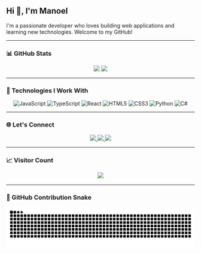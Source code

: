<h2 align="left">Hi 👋, I'm Manoel</h2>

<p align="left">
  I'm a passionate developer who loves building web applications and learning new technologies. Welcome to my GitHub!
</p>

---

### 📊 GitHub Stats

<div align="center">
  <img src="https://github-readme-stats.vercel.app/api?username=ManelFer&show_icons=true&count_private=true&include_all_commits=true&theme=dracula&hide_border=false" height="150" />
  <img src="https://github-readme-stats.vercel.app/api/top-langs?username=ManelFer&layout=compact&langs_count=6&theme=dracula&hide_border=false" height="150" />
</div>

---

### 🧰 Technologies I Work With

<div align="center">
  <img src="https://cdn.jsdelivr.net/gh/devicons/devicon/icons/javascript/javascript-original.svg" height="30" alt="JavaScript" />
  <img src="https://cdn.jsdelivr.net/gh/devicons/devicon/icons/typescript/typescript-original.svg" height="30" alt="TypeScript" />
  <img src="https://cdn.jsdelivr.net/gh/devicons/devicon/icons/react/react-original.svg" height="30" alt="React" />
  <img src="https://cdn.jsdelivr.net/gh/devicons/devicon/icons/html5/html5-original.svg" height="30" alt="HTML5" />
  <img src="https://cdn.jsdelivr.net/gh/devicons/devicon/icons/css3/css3-original.svg" height="30" alt="CSS3" />
  <img src="https://cdn.jsdelivr.net/gh/devicons/devicon/icons/python/python-original.svg" height="30" alt="Python" />
  <img src="https://cdn.jsdelivr.net/gh/devicons/devicon/icons/csharp/csharp-original.svg" height="30" alt="C#" />
</div>

---

### 🌐 Let's Connect

<div align="center">
  <a href="https://www.instagram.com/_manoelfm/" target="_blank">
    <img src="https://img.shields.io/static/v1?message=Instagram&logo=instagram&label=&color=E4405F&logoColor=white&labelColor=&style=for-the-badge" height="35" />
  </a>
  <a href="mailto:manoelferreiramatos.ti@gmail.com">
    <img src="https://img.shields.io/static/v1?message=Gmail&logo=gmail&label=&color=D14836&logoColor=white&labelColor=&style=for-the-badge" height="35" />
  </a>
  <a href="https://www.linkedin.com/in/manoel-mato/" target="_blank">
    <img src="https://img.shields.io/static/v1?message=LinkedIn&logo=linkedin&label=&color=0077B5&logoColor=white&labelColor=&style=for-the-badge" height="35" />
  </a>
</div>

---

### 📈 Visitor Count

<div align="center">
  <img src="https://profile-counter.glitch.me/ManelFer/count.svg?" />
</div>

---

### 🐍 GitHub Contribution Snake

<div align="center">
  <img src="https://raw.githubusercontent.com/ManelFer/ManelFer/output/snake.svg" alt="Snake animation" />
</div>
